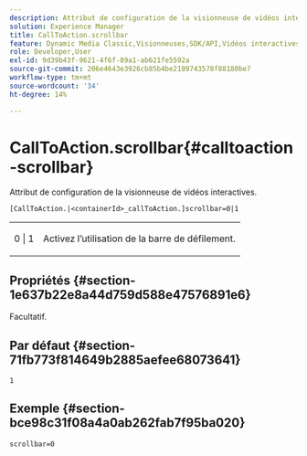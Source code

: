 ```yaml
---
description: Attribut de configuration de la visionneuse de vidéos interactives.
solution: Experience Manager
title: CallToAction.scrollbar
feature: Dynamic Media Classic,Visionneuses,SDK/API,Vidéos interactives
role: Developer,User
exl-id: 9d39b43f-9621-4f6f-89a1-ab621fe5592a
source-git-commit: 206e4643e3926cb85b4be2189743578f88180be7
workflow-type: tm+mt
source-wordcount: '34'
ht-degree: 14%

---
```


# CallToAction.scrollbar{#calltoaction-scrollbar}

Attribut de configuration de la visionneuse de vidéos interactives.

`[CallToAction.|<containerId>_callToAction.]scrollbar=0|1`

<table id="table_441553CD34C94A58A9D7CBF772DEDDB6"> 
 <tbody> 
  <tr> 
   <td colname="col1"> <p> <span class="codeph"> 0 | 1</span> </p> </td> 
   <td colname="col2"> <p> Activez l’utilisation de la barre de défilement. </p> </td> 
  </tr> 
 </tbody> 
</table>

## Propriétés {#section-1e637b22e8a44d759d588e47576891e6}

Facultatif.

## Par défaut {#section-71fb773f814649b2885aefee68073641}

`1`

## Exemple {#section-bce98c31f08a4a0ab262fab7f95ba020}

```
scrollbar=0
```
